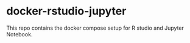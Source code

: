 # docker-rstudio-jupyter
This repo contains the docker compose setup for R studio and Jupyter Notebook.
